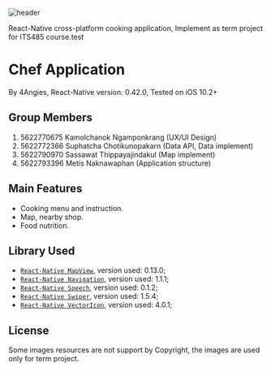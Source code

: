 ![header](https://cloud.githubusercontent.com/assets/16816991/25781335/22f27352-3363-11e7-8369-6573948faf81.png)


React-Native cross-platform cooking application, Implement as term project for ITS485 course.test

# Chef Application

By 4Angies,
React-Native version: 0.42.0, Tested on iOS 10.2+

## Group Members

1. 5622770675 Kamolchanok Ngamponkrang (UX/UI Design)
2. 5622772366 Suphatcha Chotikunopakarn (Data API, Data implement)
3. 5622790970 Sassawat Thippayajindakul (Map implement)
4. 5622793396 Metis Naknawaphan (Application structure)

## Main Features

* Cooking menu and instruction.
* Map, nearby shop.
* Food nutrition.

## Library Used

* [`React-Native MapView`](https://github.com/airbnb/react-native-maps), version used: 0.13.0;
* [`React-Native Navigation`](https://github.com/wix/react-native-navigation), version used: 1.1.1;
* [`React-Native Speech`](https://github.com/naoufal/react-native-speech), version used: 0.1.2;
* [`React-Native Swiper`](https://github.com/leecade/react-native-swiper), version used: 1.5.4;
* [`React-Native VectorIcon`](https://github.com/oblador/react-native-vector-icons), version used: 4.0.1;

## License

Some images resources are not support by Copyright, the images are used only for term project.
